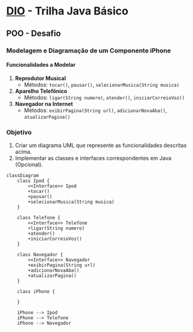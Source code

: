 # [DIO](www.dio.me) - Trilha Java Básico

## POO - Desafio

### Modelagem e Diagramação de um Componente iPhone

#### Funcionalidades a Modelar
1. **Reprodutor Musical**
   - Métodos: `tocar()`, `pausar()`, `selecionarMusica(String musica)`
2. **Aparelho Telefônico**
   - Métodos: `ligar(String numero)`, `atender()`, `iniciarCorreioVoz()`
3. **Navegador na Internet**
   - Métodos: `exibirPagina(String url)`, `adicionarNovaAba()`, `atualizarPagina()`

### Objetivo
1. Criar um diagrama UML que represente as funcionalidades descritas acima.
2. Implementar as classes e interfaces correspondentes em Java (Opcional).

```mermaid
classDiagram
    class Ipod {
        <<Interface>> Ipod
        +tocar()
        +pausar()
        +selecionarMusica(String musica)
    }

    class Telefone {
        <<Interface>> Telefone
        +ligar(String numero)
        +atender()
        +iniciarCorreioVoz()
    }

    class Navegador {
        <<Interface>> Navegador
        +exibirPagina(String url)
        +adicionarNovaAba()
        +atualizarPagina()
    }

    class iPhone {
    
    }

    iPhone --> Ipod
    iPhone --> Telefone
    iPhone --> Navegador
```

